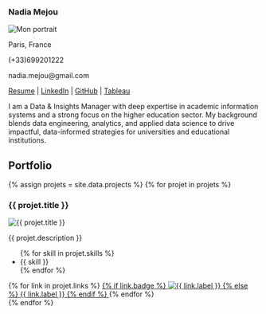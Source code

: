 <section class="two-col">
  <aside class="left profile">
    <h1 class="profile-name">Nadia Mejou</h1>
    <img class="profile-photo" src="{{ '/assets/img/profile/profile_pic.jpg' | relative_url }}" alt="Mon portrait" />
    <p class="profile-city">Paris, France</p>
    <p class="profile-phone">(+33)699201222</p>
    <p class="profile-mail">nadia.mejou@gmail.com</p>
    <p class="profile-links">
      <a href="#" target="_blank" rel="noopener">Resume</a> |
      <a href="#" target="_blank" rel="noopener">LinkedIn</a> |
      <a href="https://github.com/nm-education" target="_blank" rel="noopener">GitHub</a> |
      <a href="#" target="_blank" rel="noopener">Tableau</a>
    </p>
    <p class="profile-bio">
      I am a Data & Insights Manager with deep expertise in academic information systems and a strong focus on the higher education sector. My background blends data engineering, analytics, and applied data science to drive impactful, data-informed strategies for universities and educational institutions.
    </p>
  </aside>

  <div class="section-title">
    <h2>Portfolio</h2>
    <div class="projects-list">
      {% assign projets = site.data.projects %}
      {% for projet in projets %}
        <article class="project-card">
          <h3>{{ projet.title }}</h3>
          <img src="{{ projet.image | relative_url }}" alt="{{ projet.title }}">
          <p>{{ projet.description }}</p>
          <ul class="skills-list">
            {% for skill in projet.skills %}
              <li>{{ skill }}</li>
            {% endfor %}
          </ul>
          <div class="project-links">
            {% for link in projet.links %}
              <a href="{{ link.url }}" target="_blank" rel="noopener">
                {% if link.badge %}
                  <img src="{{ link.badge }}" alt="{{ link.label }}" class="badge" />
                {% else %}
                  {{ link.label }}
                {% endif %}
              </a>
            {% endfor %}
          </div>
        </article>
      {% endfor %}
    </div>
  </div>
</section>
